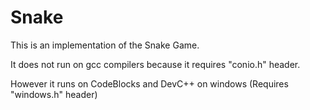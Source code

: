 # Snake
This is an implementation of the Snake Game.

It does not run on gcc compilers because it requires "conio.h" header.

However it runs on CodeBlocks and DevC++ on windows (Requires "windows.h" header)

